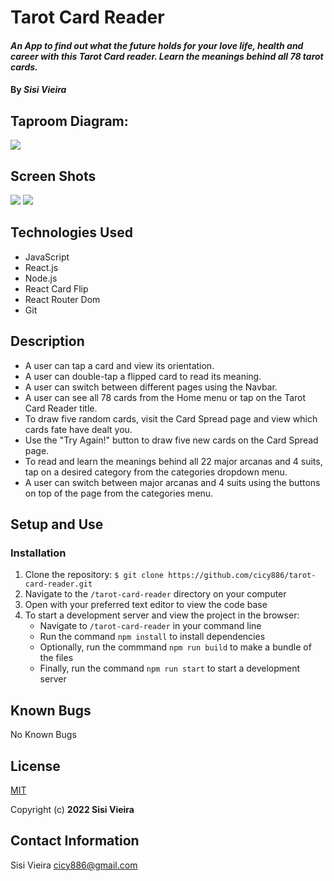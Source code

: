 # Tarot Card Reader

#### _An App to find out what the future holds for your love life, health and career with this Tarot Card reader. Learn the meanings behind all 78 tarot cards._

#### By _**Sisi Vieira**_

## Taproom Diagram:

<img src ="./src/theme/tarotCardReaderDiagram.png" > 

## Screen Shots

<img src ="./src/theme/websiteScreenShot.png" > 

<img src ="./src/theme/websiteDemo.gif" > 

## Technologies Used

* JavaScript
* React.js
* Node.js
* React Card Flip
* React Router Dom
* Git

## Description

* A user can tap a card and view its orientation.
* A user can double-tap a flipped card to read its meaning.
* A user can switch between different pages using the Navbar.
* A user can see all 78 cards from the Home menu or tap on the Tarot Card Reader title.
* To draw five random cards, visit the Card Spread page and view which cards fate have dealt you. 
* Use the "Try Again!" button to draw five new cards on the Card Spread page.
* To read and learn the meanings behind all 22 major arcanas and 4 suits, tap on a desired category from the categories dropdown menu. 
* A user can switch between major arcanas and 4 suits using the buttons on top of the page from the categories menu.

## Setup and Use

### Installation

1. Clone the repository: `$ git clone https://github.com/cicy886/tarot-card-reader.git`
2. Navigate to the `/tarot-card-reader` directory on your computer
3. Open with your preferred text editor to view the code base
4. To start a development server and view the project in the browser:
   - Navigate to `/tarot-card-reader` in your command line
   - Run the command `npm install` to install dependencies
   - Optionally, run the commmand `npm run build` to make a bundle of the files
   - Finally, run the command `npm run start` to start a development server

## Known Bugs

No Known Bugs

## License

[MIT](https://opensource.org/licenses/MIT)

Copyright (c) **2022 Sisi Vieira**

## Contact Information

Sisi Vieira cicy886@gmail.com